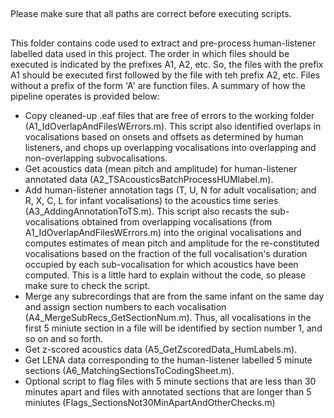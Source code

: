 ##
Please make sure that all paths are correct before executing scripts.
## 

This folder contains code used to extract and pre-process human-listener labelled data used in this project. The order in which files should be executed 
is indicated by the prefixes A1, A2, etc. So, the files with the prefix A1 should be executed first followed by the file with teh prefix A2, etc. Files 
without a prefix of the form 'A' are function files. A summary of how the pipeline operates is provided below:

- Copy cleaned-up .eaf files that are free of errors to the working folder (A1_IdOverlapAndFilesWErrors.m). This script also identified overlaps in vocalisations based on onsets and offsets as determined by human listeners, and chops up overlapping vocalisations into overlapping and non-overlapping subvocalisations. 
- Get acoustics data (mean pitch and amplitude) for human-listener annotated data (A2_TSAcousticsBatchProcessHUMlabel.m).
- Add human-listener annotation tags (T, U, N for adult vocalisation; and R, X, C, L for infant vocalisations) to the acoustics time series (A3_AddingAnnotationToTS.m). This script also recasts the sub-vocalisations obtained from overlapping vocalisations (from A1_IdOverlapAndFilesWErrors.m) into the original vocalisations and computes estimates of mean pitch and amplitude for the re-constituted vocalisations based on the fraction of the full vocalisation's duration occupied by each sub-vocalisation for which acoustics have been computed. This is a little hard to explain without the code, so please make sure to check the script.
- Merge any subrecordings that are from the same infant on the same day and assign section numbers to each vocalisation (A4_MergeSubRecs_GetSectionNum.m). Thus, all vocalisations in the first 5 miniute section in a file will be identified by section number 1, and so on and so forth.
- Get z-scored acoustics data (A5_GetZscoredData_HumLabels.m).
- Get LENA data corresponding to the human-listener labelled 5 minute sections (A6_MatchingSectionsToCodingSheet.m).
- Optional script to flag files with 5 minute sections that are less than 30 minutes apart and files with annotated sections that are longer than 5 miniutes (Flags_SectionsNot30MinApartAndOtherChecks.m) 
